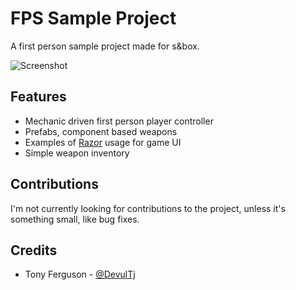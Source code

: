 # FPS Sample Project
A first person sample project made for s&box.

![Screenshot](https://files.facepunch.com/devultj/1b1811b1/sbox-dev_XokWjXbMhI.jpg "Screenshot")

## Features
- Mechanic driven first person player controller
- Prefabs, component based weapons
- Examples of [Razor](https://wiki.facepunch.com/sbox/ui-razor) usage for game UI
- Simple weapon inventory

## Contributions
I'm not currently looking for contributions to the project, unless it's something small, like bug fixes.

## Credits
- Tony Ferguson - [@DevulTj](https://github.com/devultj)
